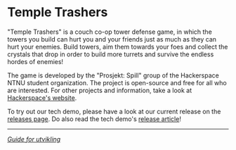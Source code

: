 # Temple Trashers

"Temple Trashers" is a couch co-op tower defense game, in which the towers you build can hurt you and your friends just as much
as they can hurt your enemies.
Build towers, aim them towards your foes and collect the crystals that drop in order to build more turrets and survive the
endless hordes of enemies!

The game is developed by the "Prosjekt: Spill" group of the Hackerspace NTNU student organization.
The project is open-source and free for all who are interested.
For other projects and information, take a look at [Hackerspace's website](https://www.hackerspace-ntnu.no/).


To try out our tech demo, please have a look at our current release on the
[releases page](https://github.com/hackerspace-ntnu/HackerSpace_NTNU_SpillProsjekt/releases/latest).
Do also read the tech demo's [release article](https://www.hackerspace-ntnu.no/news/54/)!


---


*[Guide for utvikling](Assets/README.md)*
